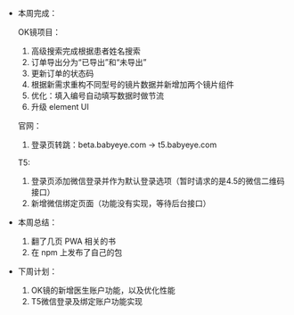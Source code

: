 - 本周完成：

  OK镜项目：

  1. 高级搜索完成根据患者姓名搜索
  2. 订单导出分为“已导出”和“未导出”
  3. 更新订单的状态码
  4. 根据新需求重构不同型号的镜片数据并新增加两个镜片组件
  5. 优化：填入编号自动填写数据时做节流
  6. 升级 element UI 

  官网：

  1. 登录页转跳：beta.babyeye.com -> t5.babyeye.com

  T5:

  1. 登录页添加微信登录并作为默认登录选项（暂时请求的是4.5的微信二维码接口）
  2. 新增微信绑定页面（功能没有实现，等待后台接口）

- 本周总结：

  1. 翻了几页 PWA 相关的书
  2. 在 npm 上发布了自己的包

- 下周计划：

  1. OK镜的新增医生账户功能，以及优化性能
  2. T5微信登录及绑定账户功能实现